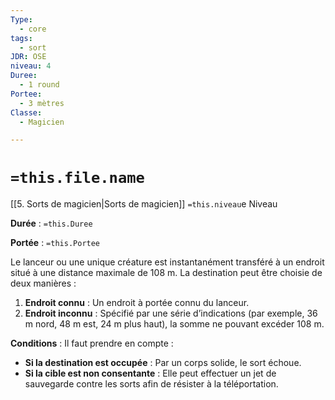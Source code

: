 ```yaml
---
Type:
  - core
tags:
  - sort
JDR: OSE
niveau: 4
Duree:
  - 1 round
Portee:
  - 3 mètres
Classe:
  - Magicien

---
```

# `=this.file.name`  

[[5. Sorts de magicien|Sorts de magicien]] `=this.niveau`e Niveau

**Durée** : `=this.Duree` 

**Portée** : `=this.Portee`

Le lanceur ou une unique créature est instantanément transféré à un endroit situé à une distance maximale de 108 m. La destination peut être choisie de deux manières :

1. **Endroit connu** : Un endroit à portée connu du lanceur.
2. **Endroit inconnu** : Spécifié par une série d’indications (par exemple, 36 m nord, 48 m est, 24 m plus haut), la somme ne pouvant excéder 108 m.

**Conditions** : Il faut prendre en compte :

- **Si la destination est occupée** : Par un corps solide, le sort échoue.
- **Si la cible est non consentante** : Elle peut effectuer un jet de sauvegarde contre les sorts afin de résister à la téléportation.